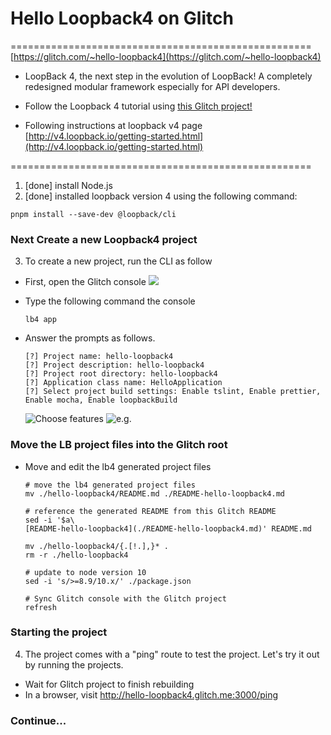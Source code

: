 # Hello Loopback4 on Glitch
====================================================
[https://glitch.com/~hello-loopback4](https://glitch.com/~hello-loopback4)
- LoopBack 4, the next step in the evolution of LoopBack! A completely redesigned modular framework especially for API developers. 

- Follow the Loopback 4 tutorial using [this Glitch project!](https://glitch.com/~hello-loopback4)

- Following instructions at loopback v4 page [http://v4.loopback.io/getting-started.html](http://v4.loopback.io/getting-started.html)

====================================================

1. [done] install Node.js 
2. [done] installed loopback version 4 using the following command:

```
pnpm install --save-dev @loopback/cli
```

### Next Create a new Loopback4 project

3. To create a new project, run the CLI as follow

- First, open the Glitch console ![](https://cdn.glitch.com/f6c8cc1d-327c-4f33-a27c-5c97e3954ae2%2FGlitchOpenConsole.png?1538522618760)

- Type the following command the console

    ```
    lb4 app
    ```

- Answer the prompts as follows.

    ```
    [?] Project name: hello-loopback4
    [?] Project description: hello-loopback4
    [?] Project root directory: hello-loopback4
    [?] Application class name: HelloApplication
    [?] Select project build settings: Enable tslint, Enable prettier, Enable mocha, Enable loopbackBuild
    ```
    
    ![Choose features](https://cdn.glitch.com/f6c8cc1d-327c-4f33-a27c-5c97e3954ae2%2FglitchLoopback4Two.png?1538524133848)
    ![e.g.](https://cdn.glitch.com/f6c8cc1d-327c-4f33-a27c-5c97e3954ae2%2FGlitchLoopback4-first.png?1538521335992)

### Move the LB project files into the Glitch root
    
- Move and edit the lb4 generated project files

    ```
    # move the lb4 generated project files
    mv ./hello-loopback4/README.md ./README-hello-loopback4.md

    # reference the generated README from this Glitch README
    sed -i '$a\
    [README-hello-loopback4](./README-hello-loopback4.md)' README.md

    mv ./hello-loopback4/{.[!.],}* .
    rm -r ./hello-loopback4

    # update to node version 10
    sed -i 's/>=8.9/10.x/' ./package.json

    # Sync Glitch console with the Glitch project
    refresh
    ```
    
### Starting the project

4. The project comes with a "ping" route to test the project. Let's try it out by running the projects.

- Wait for Glitch project to finish rebuilding
- In a browser, visit http://hello-loopback4.glitch.me:3000/ping


### Continue...

